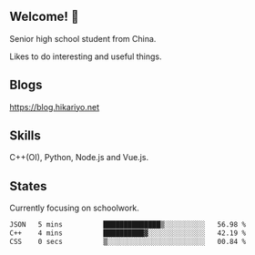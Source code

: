 ## Welcome! 👋

Senior high school student from China.

Likes to do interesting and useful things.

## Blogs

https://blog.hikariyo.net

## Skills

C++(OI), Python, Node.js and Vue.js.

## States

Currently focusing on schoolwork.

<!--START_SECTION:waka-->

```txt
JSON   5 mins          ██████████████▒░░░░░░░░░░   56.98 %
C++    4 mins          ██████████▓░░░░░░░░░░░░░░   42.19 %
CSS    0 secs          ▒░░░░░░░░░░░░░░░░░░░░░░░░   00.84 %
```

<!--END_SECTION:waka-->

